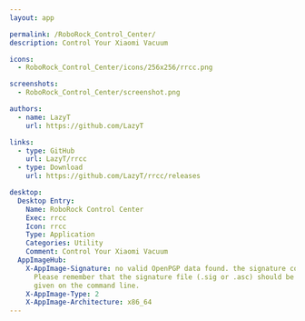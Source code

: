 ```yaml
---
layout: app

permalink: /RoboRock_Control_Center/
description: Control Your Xiaomi Vacuum

icons:
  - RoboRock_Control_Center/icons/256x256/rrcc.png

screenshots:
  - RoboRock_Control_Center/screenshot.png

authors:
  - name: LazyT
    url: https://github.com/LazyT

links:
  - type: GitHub
    url: LazyT/rrcc
  - type: Download
    url: https://github.com/LazyT/rrcc/releases

desktop:
  Desktop Entry:
    Name: RoboRock Control Center
    Exec: rrcc
    Icon: rrcc
    Type: Application
    Categories: Utility
    Comment: Control Your Xiaomi Vacuum
  AppImageHub:
    X-AppImage-Signature: no valid OpenPGP data found. the signature could not be verified.
      Please remember that the signature file (.sig or .asc) should be the first file
      given on the command line.
    X-AppImage-Type: 2
    X-AppImage-Architecture: x86_64
---
```

